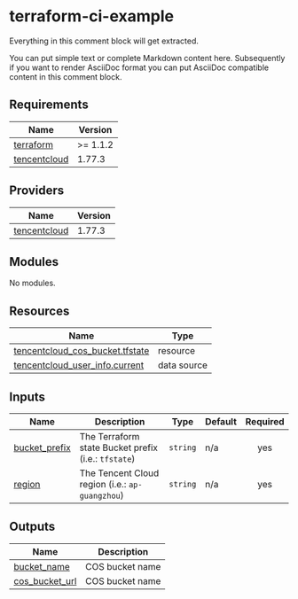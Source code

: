 <!-- BEGIN_TF_DOCS -->
# terraform-ci-example

Everything in this comment block will get extracted.

You can put simple text or complete Markdown content
here. Subsequently if you want to render AsciiDoc format
you can put AsciiDoc compatible content in this comment
block.

## Requirements

| Name | Version |
|------|---------|
| <a name="requirement_terraform"></a> [terraform](#requirement\_terraform) | >= 1.1.2 |
| <a name="requirement_tencentcloud"></a> [tencentcloud](#requirement\_tencentcloud) | 1.77.3 |

## Providers

| Name | Version |
|------|---------|
| <a name="provider_tencentcloud"></a> [tencentcloud](#provider\_tencentcloud) | 1.77.3 |

## Modules

No modules.

## Resources

| Name | Type |
|------|------|
| [tencentcloud_cos_bucket.tfstate](https://registry.terraform.io/providers/tencentcloudstack/tencentcloud/1.77.3/docs/resources/cos_bucket) | resource |
| [tencentcloud_user_info.current](https://registry.terraform.io/providers/tencentcloudstack/tencentcloud/1.77.3/docs/data-sources/user_info) | data source |

## Inputs

| Name | Description | Type | Default | Required |
|------|-------------|------|---------|:--------:|
| <a name="input_bucket_prefix"></a> [bucket\_prefix](#input\_bucket\_prefix) | The Terraform state Bucket prefix (i.e.: `tfstate`) | `string` | n/a | yes |
| <a name="input_region"></a> [region](#input\_region) | The Tencent Cloud region (i.e.: `ap-guangzhou`) | `string` | n/a | yes |

## Outputs

| Name | Description |
|------|-------------|
| <a name="output_bucket_name"></a> [bucket\_name](#output\_bucket\_name) | COS bucket name |
| <a name="output_cos_bucket_url"></a> [cos\_bucket\_url](#output\_cos\_bucket\_url) | COS bucket name |
<!-- END_TF_DOCS -->